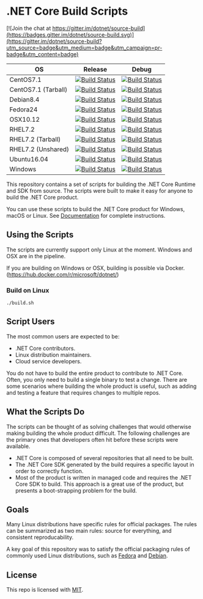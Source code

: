 # .NET Core Build Scripts

[![Join the chat at https://gitter.im/dotnet/source-build](https://badges.gitter.im/dotnet/source-build.svg)](https://gitter.im/dotnet/source-build?utm_source=badge&utm_medium=badge&utm_campaign=pr-badge&utm_content=badge)

|OS|Release|Debug|
|--|-------|-----|
|CentOS7.1|[![Build Status][centos-release-badge]](https://ci.dot.net/job/dotnet_source-build/job/master/job/CentOS7.1_Release/)|[![Build Status][centos-debug-badge]](https://ci.dot.net/job/dotnet_source-build/job/master/job/CentOS7.1_Debug/)
|CentOS7.1 (Tarball)|[![Build Status][centos-tarball-release-badge]](https://ci.dot.net/job/dotnet_source-build/job/master/job/CentOS7.1_Tarball_Release/)|[![Build Status][centos-tarball-debug-badge]](https://ci.dot.net/job/dotnet_source-build/job/master/job/CentOS7.1_Tarball_Debug/)
|Debian8.4|[![Build Status][debian-release-badge]](https://ci.dot.net/job/dotnet_source-build/job/master/job/Debian8.4_Release/)|[![Build Status][debian-debug-badge]](https://ci.dot.net/job/dotnet_source-build/job/master/job/Debian8.4_Debug/)
|Fedora24|[![Build Status][fedora-release-badge]](https://ci.dot.net/job/dotnet_source-build/job/master/job/Fedora24_Release/)|[![Build Status][fedora-debug-badge]](https://ci.dot.net/job/dotnet_source-build/job/master/job/Fedora24_Debug/)
|OSX10.12|[![Build Status][osx-release-badge]](https://ci.dot.net/job/dotnet_source-build/job/master/job/OSX10.12_Release/)|[![Build Status][osx-debug-badge]](https://ci.dot.net/job/dotnet_source-build/job/master/job/OSX10.12_Debug/)
|RHEL7.2|[![Build Status][rhel-release-badge]](https://ci.dot.net/job/dotnet_source-build/job/master/job/RHEL7.2_Release/)|[![Build Status][rhel-debug-badge]](https://ci.dot.net/job/dotnet_source-build/job/master/job/RHEL7.2_Debug/)
|RHEL7.2 (Tarball)|[![Build Status][rhel-tarball-release-badge]](https://ci.dot.net/job/dotnet_source-build/job/master/job/RHEL7.2_Tarball_Release/)|[![Build Status][rhel-tarball-debug-badge]](https://ci.dot.net/job/dotnet_source-build/job/master/job/RHEL7.2_Tarball_Debug/)
|RHEL7.2 (Unshared)|[![Build Status][rhel-unshared-release-badge]](https://ci.dot.net/job/dotnet_source-build/job/master/job/RHEL7.2_Unshared_Release/)|[![Build Status][rhel-unshared-debug-badge]](https://ci.dot.net/job/dotnet_source-build/job/master/job/RHEL7.2_Unshared_Debug/)
|Ubuntu16.04|[![Build Status][ubuntu-release-badge]](https://ci.dot.net/job/dotnet_source-build/job/master/job/Ubuntu16.04_Release/)|[![Build Status][ubuntu-debug-badge]](https://ci.dot.net/job/dotnet_source-build/job/master/job/Ubuntu16.04_Debug/)
|Windows|[![Build Status][windows-release-badge]](https://ci.dot.net/job/dotnet_source-build/job/master/job/Windows_NT_Release/)|[![Build Status][windows-debug-badge]](https://ci.dot.net/job/dotnet_source-build/job/master/job/Windows_NT_Debug/)

[centos-release-badge]: https://ci.dot.net/buildStatus/icon?job=dotnet_source-build/master/CentOS7.1_Release
[centos-debug-badge]: https://ci.dot.net/buildStatus/icon?job=dotnet_source-build/master/CentOS7.1_Debug
[centos-tarball-release-badge]: https://ci.dot.net/buildStatus/icon?job=dotnet_source-build/master/CentOS7.1_Tarball_Release
[centos-tarball-debug-badge]: https://ci.dot.net/buildStatus/icon?job=dotnet_source-build/master/CentOS7.1_Tarball_Debug
[debian-release-badge]: https://ci.dot.net/buildStatus/icon?job=dotnet_source-build/master/Debian8.4_Release
[debian-debug-badge]: https://ci.dot.net/buildStatus/icon?job=dotnet_source-build/master/Debian8.4_Debug
[fedora-release-badge]: https://ci.dot.net/buildStatus/icon?job=dotnet_source-build/master/Fedora24_Release
[fedora-debug-badge]: https://ci.dot.net/buildStatus/icon?job=dotnet_source-build/master/Fedora24_Debug
[linux_arm-release-badge]: https://ci.dot.net/buildStatus/icon?job=dotnet_source-build/master/Linux_ARM_Release
[linux_arm-debug-badge]: https://ci.dot.net/buildStatus/icon?job=dotnet_source-build/master/Linux_ARM_Debug
[osx-release-badge]: https://ci.dot.net/buildStatus/icon?job=dotnet_source-build/master/OSX10.12_Release
[osx-debug-badge]: https://ci.dot.net/buildStatus/icon?job=dotnet_source-build/master/OSX10.12_Debug
[rhel-release-badge]: https://ci.dot.net/buildStatus/icon?job=dotnet_source-build/master/RHEL7.2_Release
[rhel-debug-badge]: https://ci.dot.net/buildStatus/icon?job=dotnet_source-build/master/RHEL7.2_Debug
[rhel-tarball-release-badge]: https://ci.dot.net/buildStatus/icon?job=dotnet_source-build/master/RHEL7.2_Tarball_Release
[rhel-tarball-debug-badge]: https://ci.dot.net/buildStatus/icon?job=dotnet_source-build/master/RHEL7.2_Tarball_Debug
[rhel-unshared-release-badge]: https://ci.dot.net/buildStatus/icon?job=dotnet_source-build/master/RHEL7.2_Unshared_Release
[rhel-unshared-debug-badge]: https://ci.dot.net/buildStatus/icon?job=dotnet_source-build/master/RHEL7.2_Unshared_Debug
[ubuntu-release-badge]: https://ci.dot.net/buildStatus/icon?job=dotnet_source-build/master/Ubuntu16.04_Release
[ubuntu-debug-badge]: https://ci.dot.net/buildStatus/icon?job=dotnet_source-build/master/Ubuntu16.04_Debug
[windows-release-badge]: https://ci.dot.net/buildStatus/icon?job=dotnet_source-build/master/Windows_NT_Release
[windows-debug-badge]: https://ci.dot.net/buildStatus/icon?job=dotnet_source-build/master/Windows_NT_Debug

This repository contains a set of scripts for building the .NET Core Runtime and SDK from source. The scripts were built to make it easy for anyone to build the .NET Core product.

You can use these scripts to build the .NET Core product for Windows, macOS or Linux. See [Documentation](Documentation) for complete instructions.

## Using the Scripts

The scripts are currently support only Linux at the moment. Windows and OSX are in the pipeline.

If you are building on Windows or OSX, building is possible via Docker. (https://hub.docker.com/r/microsoft/dotnet/)

### Build on Linux

```console
./build.sh
```

##  Script Users

The most common users are expected to be:

* .NET Core contributors.
* Linux distribution maintainers.
* Cloud service developers. 

You do not have to build the entire product to contribute to .NET Core. Often, you only need to build a single binary to test a change. There are some scenarios where building the whole product is useful, such as adding and testing a feature that requires changes to multiple repos.

## What the Scripts Do

The scripts can be thought of as solving challenges that would otherwise making building the whole product difficult. The following challenges are the primary ones that developers often hit before these scripts were available.

* .NET Core is composed of several repositories that all need to be built.
* The .NET Core SDK generated by the build requires a specific layout in order to correctly function.
* Most of the product is written in managed code and requires the .NET Core SDK to build. This approach is a great use of the product, but presents a boot-strapping problem for the build.

## Goals
 
Many Linux distributions have specific rules for official packages. The rules can be summarized as two main rules: source for everything, and consistent reproducability.

A key goal of this repository was to satisfy the official packaging rules of commonly used Linux distributions, such as [Fedora](https://fedoraproject.org/wiki/Packaging:Guidelines) and [Debian](https://www.debian.org/doc/manuals/maint-guide/build.en.html). 

## License

This repo is licensed with [MIT](LICENSE.txt).

